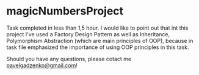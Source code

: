 # magicNumbersProject
Task completed in less than 1,5 hour.
I would like to point out that int this project I've used a Factory Design Pattern as well as Inheritance, Polymorphism
Abstraction (which are main principles of OOP), because in task file emphasized the importance of using OOP principles in this task.

Should you have any questions, please cotact me pavelgadzenko@gmail.com!
